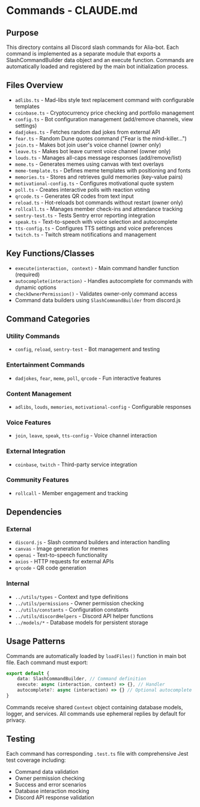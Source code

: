 # Commands - CLAUDE.md

## Purpose
This directory contains all Discord slash commands for Alia-bot. Each command is implemented as a separate module that exports a SlashCommandBuilder data object and an execute function. Commands are automatically loaded and registered by the main bot initialization process.

## Files Overview
- `adlibs.ts` - Mad-libs style text replacement command with configurable templates
- `coinbase.ts` - Cryptocurrency price checking and portfolio management 
- `config.ts` - Bot configuration management (add/remove channels, view settings)
- `dadjokes.ts` - Fetches random dad jokes from external API
- `fear.ts` - Random Dune quotes command ("Fear is the mind-killer...")
- `join.ts` - Makes bot join user's voice channel (owner only)
- `leave.ts` - Makes bot leave current voice channel (owner only) 
- `louds.ts` - Manages all-caps message responses (add/remove/list)
- `meme.ts` - Generates memes using canvas with text overlays
- `meme-template.ts` - Defines meme templates with positioning and fonts
- `memories.ts` - Stores and retrieves guild memories (key-value pairs)
- `motivational-config.ts` - Configures motivational quote system
- `poll.ts` - Creates interactive polls with reaction voting
- `qrcode.ts` - Generates QR codes from text input
- `reload.ts` - Hot-reloads bot commands without restart (owner only)
- `rollcall.ts` - Manages member check-ins and attendance tracking
- `sentry-test.ts` - Tests Sentry error reporting integration
- `speak.ts` - Text-to-speech with voice selection and autocomplete
- `tts-config.ts` - Configures TTS settings and voice preferences
- `twitch.ts` - Twitch stream notifications and management

## Key Functions/Classes
- `execute(interaction, context)` - Main command handler function (required)
- `autocomplete(interaction)` - Handles autocomplete for commands with dynamic options
- `checkOwnerPermission()` - Validates owner-only command access
- Command data builders using `SlashCommandBuilder` from discord.js

## Command Categories
### **Utility Commands**
- `config`, `reload`, `sentry-test` - Bot management and testing

### **Entertainment Commands**  
- `dadjokes`, `fear`, `meme`, `poll`, `qrcode` - Fun interactive features

### **Content Management**
- `adlibs`, `louds`, `memories`, `motivational-config` - Configurable responses

### **Voice Features**
- `join`, `leave`, `speak`, `tts-config` - Voice channel interaction

### **External Integration**
- `coinbase`, `twitch` - Third-party service integration

### **Community Features**
- `rollcall` - Member engagement and tracking

## Dependencies
### External
- `discord.js` - Slash command builders and interaction handling
- `canvas` - Image generation for memes
- `openai` - Text-to-speech functionality  
- `axios` - HTTP requests for external APIs
- `qrcode` - QR code generation

### Internal
- `../utils/types` - Context and type definitions
- `../utils/permissions` - Owner permission checking
- `../utils/constants` - Configuration constants
- `../utils/discordHelpers` - Discord API helper functions
- `../models/*` - Database models for persistent storage

## Usage Patterns
Commands are automatically loaded by `loadFiles()` function in main bot file. Each command must export:
```typescript
export default {
    data: SlashCommandBuilder, // Command definition
    execute: async (interaction, context) => {}, // Handler
    autocomplete?: async (interaction) => {} // Optional autocomplete
}
```

Commands receive shared `Context` object containing database models, logger, and services. All commands use ephemeral replies by default for privacy.

## Testing
Each command has corresponding `.test.ts` file with comprehensive Jest test coverage including:
- Command data validation
- Owner permission checking  
- Success and error scenarios
- Database interaction mocking
- Discord API response validation